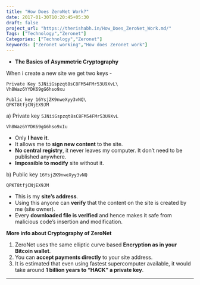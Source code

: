 ```yaml
---
title: "How Does ZeroNet Work?"
date: 2017-01-30T10:20:45+05:30
draft: false
project_url: "https://therishabh.in/How_Does_ZeroNet_Work.md/"
Tags: ["Technology","Zeronet"]
Categories: ["Technology","Zeronet"]
keywords: ["Zeronet working","How does Zeronet work"]
---
```



* **The Basics of Asymmetric Cryptography**

When i create a new site we get two keys -

	Private Key 5JNiiGspzqt8sC8FM54FMr53U9XvL\
	Vh8Waz6YYDK69gG6hso9xu

    Public key 16YsjZK9nweXyy3vNQ\
    QPKT8tfjCNjEX9JM


a) Private key <code>5JNiiGspzqt8sC8FM54FMr53U9XvL\
Vh8Waz6YYDK69gG6hso9xIu</code>

* Only **I have it**.
* It allows me to **sign new content** to the site.
* **No central registry**, it never leaves my computer. It don’t need to be published anywhere.
* **Impossible to modify** site without it.


b) Public key <code>16YsjZK9nweXyy3vNQ\
QPKT8tfjCNjEX9JM</code>

* This is my **site’s address**.
* Using this anyone can **verify** that the content on the site is created by me (site owner).
* Every **downloaded file is verified** and hence makes it safe from malicious code’s insertion and modification.


**More info about Cryptography of ZeroNet**

1. ZeroNet uses the same elliptic curve based **Encryption as in your Bitcoin wallet**.
2. You can **accept payments directly** to your site address.
3. It is estimated that even using fastest supercomputer available, it would take around **1 billion years to “HACK” a private key**.

___________________________________________
